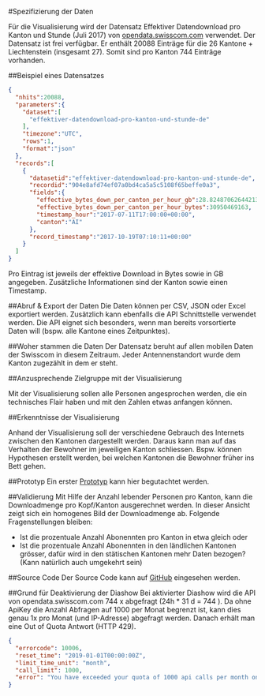 #Spezifizierung der Daten


Für die Visualisierung wird der Datensatz Effektiver Datendownload pro Kanton und Stunde (Juli 2017) von 
[opendata.swisscom.com](https://opendata.swisscom.com/explore/dataset/effektiver-datendownload-pro-kanton-und-stunde-de/api/?disjunctive.canton "Daten") 
verwendet. Der Datensatz ist frei verfügbar. 
Er enthält 20088 Einträge für die 26 Kantone + Liechtenstein (insgesamt 27). Somit sind pro Kanton 744 Einträge vorhanden.

##Beispiel eines Datensatzes
```json
{
  "nhits":20088,
  "parameters":{
    "dataset":[
      "effektiver-datendownload-pro-kanton-und-stunde-de"
    ],
    "timezone":"UTC",
    "rows":1,
    "format":"json"
  },
  "records":[
    {
      "datasetid":"effektiver-datendownload-pro-kanton-und-stunde-de",
      "recordid":"904e8afd74ef07a0bd4ca5a5c5108f65beffe0a3",
      "fields":{
        "effective_bytes_down_per_canton_per_hour_gb":28.824870626442134,
        "effective_bytes_down_per_canton_per_hour_bytes":30950469163,
        "timestamp_hour":"2017-07-11T17:00:00+00:00",
        "canton":"AI"
      },
      "record_timestamp":"2017-10-19T07:10:11+00:00"
    }
  ]
}
```
Pro Eintrag ist jeweils der effektive Download in Bytes sowie in GB angegeben. Zusätzliche Informationen sind der Kanton sowie einen Timestamp.

##Abruf & Export der Daten
Die Daten können per CSV, JSON oder Excel exportiert werden. Zusätzlich kann ebenfalls die API Schnittstelle verwendet werden. 
Die API eignet sich besonders, wenn man bereits vorsortierte Daten will (bspw. alle Kantone eines Zeitpunktes).

##Woher stammen die Daten
Der Datensatz beruht auf allen mobilen Daten der Swisscom in diesem Zeitraum. Jeder Antennenstandort wurde dem Kanton zugezählt in dem er steht.

##Anzusprechende Zielgruppe mit der Visualisierung

Mit der Visualisierung sollen alle Personen angesprochen werden, die ein technisches Flair haben und mit den Zahlen etwas anfangen können. 


##Erkenntnisse der Visualisierung

Anhand der Visualisierung soll der verschiedene Gebrauch des Internets zwischen den Kantonen dargestellt werden. Daraus kann man auf das Verhalten der Bewohner im jeweiligen Kanton schliessen. Bspw. können Hypothesen erstellt werden, bei welchen Kantonen die Bewohner früher ins Bett gehen.


##Prototyp
Ein erster
[Prototyp](http://zueger.li/davi2/html/index.html "Daten") 
kann hier begutachtet werden.

##Validierung
Mit Hilfe der Anzahl lebender Personen pro Kanton, kann die Downloadmenge pro Kopf/Kanton ausgerechnet werden. In dieser Ansicht zeigt sich ein homogenes Bild der Downloadmenge ab. 
Folgende Fragenstellungen bleiben:
* Ist die prozentuale Anzahl Abonennten pro Kanton in etwa gleich oder
* Ist die prozentuale Anzahl Abonennten in den ländlichen Kantonen grösser, dafür wird in den stätischen Kantonen mehr Daten bezogen? (Kann natürlich auch umgekehrt sein)

##Source Code
Der Source Code kann auf [GitHub](https://github.com/blubber85/DaVi/) eingesehen werden.

##Grund für Deaktivierung der Diashow
Bei aktivierter Diashow wird die API von opendata.swisscom.com 744 x abgefragt (24h * 31 d = 744 ).
Da ohne ApiKey die Anzahl Abfragen auf 1000 per Monat begrenzt ist, kann dies genau 1x pro Monat (und IP-Adresse) abgefragt werden. Danach erhält man eine Out of Quota Antwort (HTTP 429).
```json
{
  "errorcode": 10006, 
  "reset_time": "2019-01-01T00:00:00Z", 
  "limit_time_unit": "month", 
  "call_limit": 1000, 
  "error": "You have exceeded your quota of 1000 api calls per month on this dataset."
}
```

